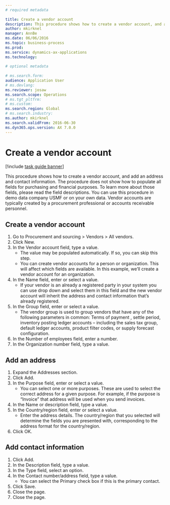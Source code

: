 ```yaml
--- 
# required metadata 
 
title: Create a vendor account
description: This procedure shows how to create a vendor account, and add an address and contact information. 
author: mkirknel
manager: AnnBe 
ms.date: 06/06/2016
ms.topic: business-process 
ms.prod:  
ms.service: dynamics-ax-applications 
ms.technology:  
 
# optional metadata 
 
# ms.search.form:   
audience: Application User 
# ms.devlang:  
ms.reviewer: josaw
ms.search.scope: Operations 
# ms.tgt_pltfrm:  
# ms.custom:  
ms.search.region: Global
# ms.search.industry: 
ms.author: mkirknel
ms.search.validFrom: 2016-06-30 
ms.dyn365.ops.version: AX 7.0.0 
---
```

# Create a vendor account

[!include [task guide banner](../../includes/task-guide-banner.md)]

This procedure shows how to create a vendor account, and add an address and contact information. The procedure does not show how to populate all fields for purchasing and financial purposes. To learn more about those fields, please read the field descriptions. You can use this procedure in demo data company USMF or on your own data. Vendor accounts are typically created by a procurement professional or accounts receivable personnel.


## Create a vendor account
1. Go to Procurement and sourcing > Vendors > All vendors.
2. Click New.
3. In the Vendor account field, type a value.
    * The value may be populated automatically. If so, you can skip this step.  
    * You can create vendor accounts for a person or organization. This will affect which fields are available. In this example, we’ll create a vendor account for an organization.   
4. In the Name field, enter or select a value.
    * If your vendor is an already a registered party in your system you can use drop down and select them in this field and the new vendor account will inherit the address and contact information that’s already registered.  
5. In the Group field, enter or select a value.
    * The vendor group is used to group vendors that have any of the following parameters in common: Terms of payment , settle period,  inventory posting ledger accounts – including the sales tax group, default ledger accounts, product filter codes, or supply forecast configuration.  
6. In the Number of employees field, enter a number.
7. In the Organization number field, type a value.

## Add an address
1. Expand the Addresses section.
2. Click Add.
3. In the Purpose field, enter or select a value.
    * You can select one or more purposes. These are used to select the correct address for a given purpose. For example, if the purpose is “Invoice” that address will be used when you send invoices.  
4. In the Name or description field, type a value.
5. In the Country/region field, enter or select a value.
    * Enter the address details. The country/region that you selected will determine the fields you are presented with, corresponding to the address format for the country/region.   
6. Click OK.

## Add contact information
1. Click Add.
2. In the Description field, type a value.
3. In the Type field, select an option.
4. In the Contact number/address field, type a value.
    * You can select the Primary check box if this is the primary contact.  
5. Click Save.
6. Close the page.
7. Close the page.

